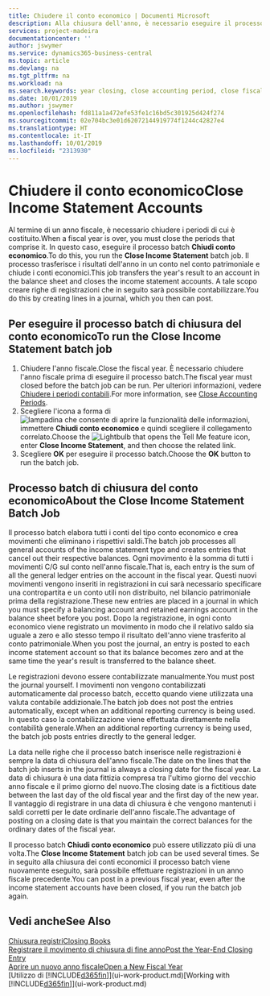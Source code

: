 ```yaml
---
title: Chiudere il conto economico | Documenti Microsoft
description: Alla chiusura dell'anno, è necessario eseguire il processo batch Chiudi conto economico per chiudere i periodi contabili che costituiscono l'anno fiscale.
services: project-madeira
documentationcenter: ''
author: jswymer
ms.service: dynamics365-business-central
ms.topic: article
ms.devlang: na
ms.tgt_pltfrm: na
ms.workload: na
ms.search.keywords: year closing, close accounting period, close fiscal year, bank account detailed trial balance
ms.date: 10/01/2019
ms.author: jswymer
ms.openlocfilehash: fd811a1a472efe53fe1c16bd5c301925d424f274
ms.sourcegitcommit: 02e704bc3e01d62072144919774f1244c42827e4
ms.translationtype: HT
ms.contentlocale: it-IT
ms.lasthandoff: 10/01/2019
ms.locfileid: "2313930"
---
```

# <a name="close-income-statement-accounts"></a><span data-ttu-id="4624d-103">Chiudere il conto economico</span><span class="sxs-lookup"><span data-stu-id="4624d-103">Close Income Statement Accounts</span></span>
<span data-ttu-id="4624d-104">Al termine di un anno fiscale, è necessario chiudere i periodi di cui è costituito.</span><span class="sxs-lookup"><span data-stu-id="4624d-104">When a fiscal year is over, you must close the periods that comprise it.</span></span> <span data-ttu-id="4624d-105">In questo caso, eseguire il processo batch **Chiudi conto economico**.</span><span class="sxs-lookup"><span data-stu-id="4624d-105">To do this, you run the **Close Income Statement** batch job.</span></span> <span data-ttu-id="4624d-106">Il processo trasferisce i risultati dell'anno in un conto nel conto patrimoniale e chiude i conti economici.</span><span class="sxs-lookup"><span data-stu-id="4624d-106">This job transfers the year's result to an account in the balance sheet and closes the income statement accounts.</span></span> <span data-ttu-id="4624d-107">A tale scopo creare righe di registrazioni che in seguito sarà possibile contabilizzare.</span><span class="sxs-lookup"><span data-stu-id="4624d-107">You do this by creating lines in a journal, which you then can post.</span></span>

## <a name="to-run-the-close-income-statement-batch-job"></a><span data-ttu-id="4624d-108">Per eseguire il processo batch di chiusura del conto economico</span><span class="sxs-lookup"><span data-stu-id="4624d-108">To run the Close Income Statement batch job</span></span>
1. <span data-ttu-id="4624d-109">Chiudere l'anno fiscale.</span><span class="sxs-lookup"><span data-stu-id="4624d-109">Close the fiscal year.</span></span> <span data-ttu-id="4624d-110">È necessario chiudere l'anno fiscale prima di eseguire il processo batch.</span><span class="sxs-lookup"><span data-stu-id="4624d-110">The fiscal year must closed before the batch job can be run.</span></span> <span data-ttu-id="4624d-111">Per ulteriori informazioni, vedere [Chiudere i periodi contabili](year-close-account-periods.md).</span><span class="sxs-lookup"><span data-stu-id="4624d-111">For more information, see [Close Accounting Periods](year-close-account-periods.md).</span></span>
2. <span data-ttu-id="4624d-112">Scegliere l'icona a forma di ![lampadina che consente di aprire la funzionalità delle informazioni](media/ui-search/search_small.png "Informazioni sull'operazione che si desidera eseguire"), immettere **Chiudi conto economico** e quindi scegliere il collegamento correlato.</span><span class="sxs-lookup"><span data-stu-id="4624d-112">Choose the ![Lightbulb that opens the Tell Me feature](media/ui-search/search_small.png "Tell me what you want to do") icon, enter **Close Income Statement**, and then choose the related link.</span></span>
3. <span data-ttu-id="4624d-113">Scegliere **OK** per eseguire il processo batch.</span><span class="sxs-lookup"><span data-stu-id="4624d-113">Choose the **OK** button to run the batch job.</span></span>

## <a name="about-the-close-income-statement-batch-job"></a><span data-ttu-id="4624d-114">Processo batch di chiusura del conto economico</span><span class="sxs-lookup"><span data-stu-id="4624d-114">About the Close Income Statement Batch Job</span></span>
<span data-ttu-id="4624d-115">Il processo batch elabora tutti i conti del tipo conto economico e crea movimenti che eliminano i rispettivi saldi.</span><span class="sxs-lookup"><span data-stu-id="4624d-115">The batch job processes all general accounts of the income statement type and creates entries that cancel out their respective balances.</span></span> <span data-ttu-id="4624d-116">Ogni movimento è la somma di tutti i movimenti C/G sul conto nell'anno fiscale.</span><span class="sxs-lookup"><span data-stu-id="4624d-116">That is, each entry is the sum of all the general ledger entries on the account in the fiscal year.</span></span> <span data-ttu-id="4624d-117">Questi nuovi movimenti vengono inseriti in registrazioni in cui sarà necessario specificare una contropartita e un conto utili non distribuito, nel bilancio patrimoniale prima della registrazione.</span><span class="sxs-lookup"><span data-stu-id="4624d-117">These new entries are placed in a journal in which you must specify a balancing account and retained earnings account in the balance sheet before you post.</span></span> <span data-ttu-id="4624d-118">Dopo la registrazione, in ogni conto economico viene registrato un movimento in modo che il relativo saldo sia uguale a zero e allo stesso tempo il risultato dell'anno viene trasferito al conto patrimoniale.</span><span class="sxs-lookup"><span data-stu-id="4624d-118">When you post the journal, an entry is posted to each income statement account so that its balance becomes zero and at the same time the year's result is transferred to the balance sheet.</span></span>

<span data-ttu-id="4624d-119">Le registrazioni devono essere contabilizzate manualmente.</span><span class="sxs-lookup"><span data-stu-id="4624d-119">You must post the journal yourself.</span></span> <span data-ttu-id="4624d-120">I movimenti non vengono contabilizzati automaticamente dal processo batch, eccetto quando viene utilizzata una valuta contabile addizionale.</span><span class="sxs-lookup"><span data-stu-id="4624d-120">The batch job does not post the entries automatically, except when an additional reporting currency is being used.</span></span> <span data-ttu-id="4624d-121">In questo caso la contabilizzazione viene effettuata direttamente nella contabilità generale.</span><span class="sxs-lookup"><span data-stu-id="4624d-121">When an additional reporting currency is being used, the batch job posts entries directly to the general ledger.</span></span>

<span data-ttu-id="4624d-122">La data nelle righe che il processo batch inserisce nelle registrazioni è sempre la data di chiusura dell'anno fiscale.</span><span class="sxs-lookup"><span data-stu-id="4624d-122">The date on the lines that the batch job inserts in the journal is always a closing date for the fiscal year.</span></span> <span data-ttu-id="4624d-123">La data di chiusura è una data fittizia compresa tra l'ultimo giorno del vecchio anno fiscale e il primo giorno del nuovo.</span><span class="sxs-lookup"><span data-stu-id="4624d-123">The closing date is a fictitious date between the last day of the old fiscal year and the first day of the new year.</span></span> <span data-ttu-id="4624d-124">Il vantaggio di registrare in una data di chiusura è che vengono mantenuti i saldi corretti per le date ordinarie dell'anno fiscale.</span><span class="sxs-lookup"><span data-stu-id="4624d-124">The advantage of posting on a closing date is that you maintain the correct balances for the ordinary dates of the fiscal year.</span></span>

<span data-ttu-id="4624d-125">Il processo batch **Chiudi conto economico** può essere utilizzato più di una volta.</span><span class="sxs-lookup"><span data-stu-id="4624d-125">The **Close Income Statement** batch job can be used several times.</span></span> <span data-ttu-id="4624d-126">Se in seguito alla chiusura dei conti economici il processo batch viene nuovamente eseguito, sarà possibile effettuare registrazioni in un anno fiscale precedente.</span><span class="sxs-lookup"><span data-stu-id="4624d-126">You can post in a previous fiscal year, even after the income statement accounts have been closed, if you run the batch job again.</span></span>

## <a name="see-also"></a><span data-ttu-id="4624d-127">Vedi anche</span><span class="sxs-lookup"><span data-stu-id="4624d-127">See Also</span></span>
[<span data-ttu-id="4624d-128">Chiusura registri</span><span class="sxs-lookup"><span data-stu-id="4624d-128">Closing Books</span></span>](year-close-books.md)  
[<span data-ttu-id="4624d-129">Registrare il movimento di chiusura di fine anno</span><span class="sxs-lookup"><span data-stu-id="4624d-129">Post the Year-End Closing Entry</span></span>](year-how-post-year-end-close-entry.md)  
[<span data-ttu-id="4624d-130">Aprire un nuovo anno fiscale</span><span class="sxs-lookup"><span data-stu-id="4624d-130">Open a New Fiscal Year</span></span>](finance-how-open-new-fiscal-year.md)  
<span data-ttu-id="4624d-131">[Utilizzo di [!INCLUDE[d365fin](includes/d365fin_md.md)]](ui-work-product.md)</span><span class="sxs-lookup"><span data-stu-id="4624d-131">[Working with [!INCLUDE[d365fin](includes/d365fin_md.md)]](ui-work-product.md)</span></span>
